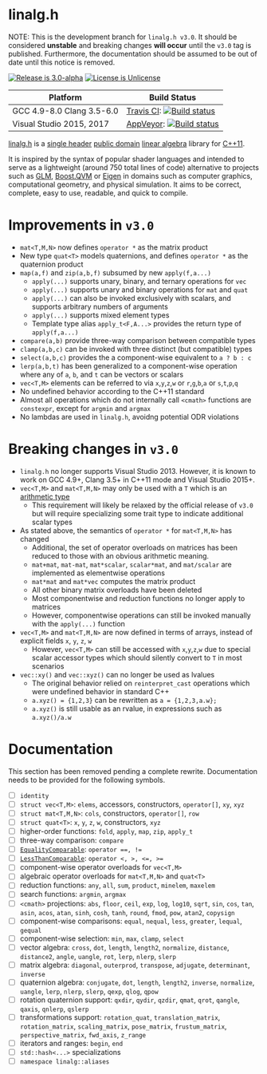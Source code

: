 # linalg.h

NOTE: This is the development branch for `linalg.h v3.0`. It should be considered **unstable** and breaking changes **will occur** until the `v3.0` tag is published. Furthermore, the documentation should be assumed to be out of date until this notice is removed. 

[![Release is 3.0-alpha](http://img.shields.io/badge/version-3.0--alpha-blue.svg)](http://raw.githubusercontent.com/sgorsten/linalg/v3/linalg.h)
[![License is Unlicense](http://img.shields.io/badge/license-Unlicense-blue.svg?style=flat)](http://unlicense.org/)

Platform | Build Status |
-------- | ------------ |
GCC 4.9-8.0 Clang 3.5-6.0 | [Travis CI](http://travis-ci.org): [![Build status](http://travis-ci.org/sgorsten/linalg.svg?branch=v3)](https://travis-ci.org/sgorsten/linalg) |
Visual Studio 2015, 2017 | [AppVeyor](http://ci.appveyor.com/): [![Build status](http://ci.appveyor.com/api/projects/status/l4bfv5omodkajuc9?svg=true)](https://ci.appveyor.com/project/sgorsten/linalg) |

[linalg.h](/linalg.h) is a [single header](http://github.com/nothings/stb/blob/master/docs/other_libs.md) [public domain](http://unlicense.org/) [linear algebra](http://en.wikipedia.org/wiki/Linear_algebra) library for [C++11](http://en.cppreference.com/w/). 

It is inspired by the syntax of popular shader languages and intended to serve as a lightweight (around 750 total lines of code) alternative to projects such as [GLM](http://glm.g-truc.net/0.9.7/), [Boost.QVM](https://www.boost.org/doc/libs/1_66_0/libs/qvm/doc/index.html) or [Eigen](http://eigen.tuxfamily.org/) in domains such as computer graphics, computational geometry, and physical simulation. It aims to be correct, complete, easy to use, readable, and quick to compile.

# Improvements in `v3.0`

* `mat<T,M,N>` now defines `operator *` as the matrix product
* New type `quat<T>` models quaternions, and defines `operator *` as the quaternion product
* `map(a,f)` and `zip(a,b,f)` subsumed by new `apply(f,a...)`
  * `apply(...)` supports unary, binary, and ternary operations for `vec`
  * `apply(...)` supports unary and binary operations for `mat` and `quat`
  * `apply(...)` can also be invoked exclusively with scalars, and supports arbitrary numbers of arguments
  * `apply(...)` supports mixed element types
  * Template type alias `apply_t<F,A...>` provides the return type of `apply(f,a...)`
* `compare(a,b)` provide three-way comparison between compatible types
* `clamp(a,b,c)` can be invoked with three distinct (but compatible) types
* `select(a,b,c)` provides the a component-wise equivalent to `a ? b : c`
* `lerp(a,b,t)` has been generalized to a component-wise operation where any of `a`, `b`, and `t` can be vectors or scalars
* `vec<T,M>` elements can be referred to via `x`,`y`,`z`,`w` or `r`,`g`,`b`,`a` or `s`,`t`,`p`,`q`
* No undefined behavior according to the C++11 standard
* Almost all operations which do not internally call `<cmath>` functions are `constexpr`, except for `argmin` and `argmax`
* No lambdas are used in `linalg.h`, avoidng potential ODR violations


# Breaking changes in `v3.0`

* `linalg.h` no longer supports Visual Studio 2013. However, it is known to work on GCC 4.9+, Clang 3.5+ in C++11 mode and Visual Studio 2015+.
* `vec<T,M>` and `mat<T,M,N>` may only be used with a `T` which is an [arithmetic type](https://en.cppreference.com/w/c/language/arithmetic_types)
  * This requirement will likely be relaxed by the official release of `v3.0` but will require specializing some trait type to indicate additional scalar types
* As stated above, the semantics of `operator *` for `mat<T,M,N>` has changed
  * Additional, the set of operator overloads on matrices has been reduced to those with an obvious arithmetic meaning.
  * `mat+mat`, `mat-mat`, `mat*scalar`, `scalar*mat`, and `mat/scalar` are implemented as elementwise operations
  * `mat*mat` and `mat*vec` computes the matrix product
  * All other binary matrix overloads have been deleted
  * Most componentwise and reduction functions no longer apply to matrices
  * However, componentwise operations can still be invoked manually with the `apply(...)` function
* `vec<T,M>` and `mat<T,M,N>` are now defined in terms of arrays, instead of explicit fields `x`, `y`, `z`, `w`
  * However, `vec<T,M>` can still be accessed with `x`,`y`,`z`,`w` due to special scalar accessor types which should silently convert to `T` in most scenarios
* `vec::xy()` and `vec::xyz()` can no longer be used as lvalues
  * The original behavior relied on `reinterpret_cast` operations which were undefined behavior in standard C++
  * `a.xyz() = {1,2,3}` can be rewritten as `a = {1,2,3,a.w};`
  * `a.xyz()` is still usable as an rvalue, in expressions such as `a.xyz()/a.w`

# Documentation

This section has been removed pending a complete rewrite. Documentation needs to be provided for the following symbols.

- [ ] `identity`
- [ ] `struct vec<T,M>`: `elems`, accessors, constructors, `operator[]`, `xy`, `xyz`
- [ ] `struct mat<T,M,N>`: `cols`, constructors, `operator[]`, `row`
- [ ] `struct quat<T>`: `x`, `y`, `z`, `w`, constructors, `xyz`
- [ ] higher-order functions: `fold`, `apply`, `map`, `zip`, `apply_t`
- [ ] three-way comparison: `compare`
- [ ] [`EqualityComparable`](http://en.cppreference.com/w/cpp/concept/EqualityComparable): `operator ==, !=`
- [ ] [`LessThanComparable`](http://en.cppreference.com/w/cpp/concept/LessThanComparable): `operator <, >, <=, >=`
- [ ] component-wise operator overloads for `vec<T,M>`
- [ ] algebraic operator overloads for `mat<T,M,N>` and `quat<T>`
- [ ] reduction functions: `any`, `all`, `sum`, `product`, `minelem`, `maxelem`
- [ ] search functions: `argmin`, `argmax`
- [ ] `<cmath>` projections: `abs`, `floor`, `ceil`, `exp`, `log`, `log10`, `sqrt`, `sin`, `cos`, `tan`, `asin`, `acos`, `atan`, `sinh`, `cosh`, `tanh`, `round`, `fmod`, `pow`, `atan2`, `copysign`
- [ ] component-wise comparisons: `equal`, `nequal`, `less`, `greater`, `lequal`, `gequal`
- [ ] component-wise selection: `min`, `max`, `clamp`, `select`
- [ ] vector algebra: `cross`, `dot`, `length`, `length2`, `normalize`, `distance`, `distance2`, `angle`, `uangle`, `rot`, `lerp`, `nlerp`, `slerp`
- [ ] matrix algebra: `diagonal`, `outerprod`, `transpose`, `adjugate`, `determinant`, `inverse`
- [ ] quaternion algebra: `conjugate`, `dot`, `length`, `length2`, `inverse`, `normalize`, `uangle`, `lerp`, `nlerp`, `slerp`, `qexp`, `qlog`, `qpow`
- [ ] rotation quaternion support: `qxdir`, `qydir`, `qzdir`, `qmat`, `qrot`, `qangle`, `qaxis`, `qnlerp`, `qslerp`
- [ ] transformations support: `rotation_quat`, `translation_matrix`, `rotation_matrix`, `scaling_matrix`, `pose_matrix`, `frustum_matrix`, `perspective_matrix`, `fwd_axis`, `z_range`
- [ ] iterators and ranges: `begin`, `end`
- [ ] `std::hash<...>` specializations
- [ ] `namespace linalg::aliases`
